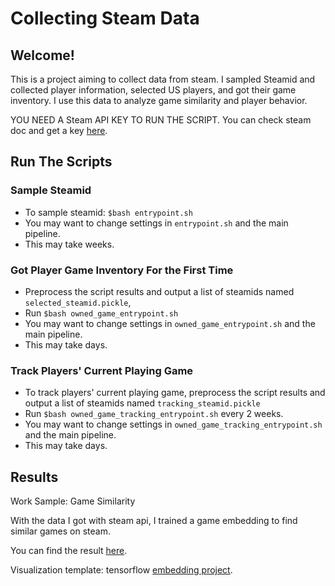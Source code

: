 
# Collecting Steam Data
## Welcome!
This is a project aiming to collect data from steam. I sampled Steamid and collected player information, selected US players, and got their game inventory. I use this data to analyze game similarity and player behavior.

YOU NEED A Steam API KEY TO RUN THE SCRIPT. 
You can check steam doc and get a key [here](https://steamcommunity.com/dev).

## Run The Scripts
### Sample Steamid
- To sample steamid: `$bash entrypoint.sh` 
- You may want to change settings in `entrypoint.sh` and the main pipeline. 
- This may take weeks.

### Got Player Game Inventory For the First Time
- Preprocess the script results and output a list of steamids named `selected_steamid.pickle`, 
- Run `$bash owned_game_entrypoint.sh`
- You may want to change settings in `owned_game_entrypoint.sh` and the main pipeline. 
- This may take days.

### Track Players' Current Playing Game
- To track players' current playing game, preprocess the script results and output a list of steamids named `tracking_steamid.pickle`
- Run `$bash owned_game_tracking_entrypoint.sh` every 2 weeks.
- You may want to change settings in `owned_game_tracking_entrypoint.sh` and the main pipeline. 
- This may take days.


## Results

Work Sample: Game Similarity

With the data I got with steam api, I trained a game embedding to find similar games on steam. 

You can find the result [here](http://www.jessicawangds.com/steam_game_embedding/).

Visualization template: tensorflow [embedding project](https://github.com/tensorflow/embedding-projector-standalone).

